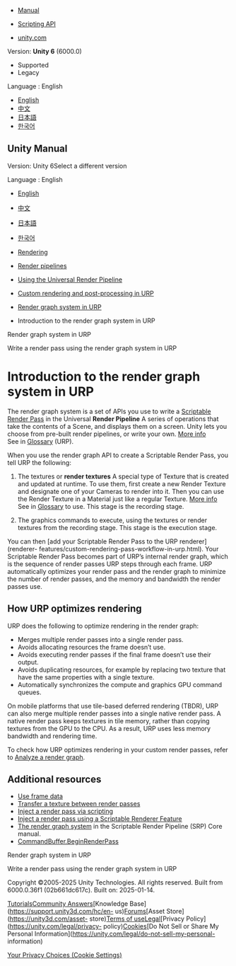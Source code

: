 [](https://docs.unity3d.com)

  * [Manual](../Manual/index.html)
  * [Scripting API](../ScriptReference/index.html)

  * [unity.com](https://unity.com/)

Version: **Unity 6** (6000.0)

  * Supported
  * Legacy

Language : English

  * [English](/Manual/urp/render-graph-introduction.html)
  * [中文](/cn/current/Manual/urp/render-graph-introduction.html)
  * [日本語](/ja/current/Manual/urp/render-graph-introduction.html)
  * [한국어](/kr/current/Manual/urp/render-graph-introduction.html)

[](https://docs.unity3d.com)

## Unity Manual

Version: Unity 6Select a different version

Language : English

  * [English](/Manual/urp/render-graph-introduction.html)
  * [中文](/cn/current/Manual/urp/render-graph-introduction.html)
  * [日本語](/ja/current/Manual/urp/render-graph-introduction.html)
  * [한국어](/kr/current/Manual/urp/render-graph-introduction.html)

  * [Rendering](../rendering-and-post-processing.html)
  * [Render pipelines](../render-pipelines.html)
  * [Using the Universal Render Pipeline](../universal-render-pipeline.html)
  * [Custom rendering and post-processing in URP](../urp/customizing-urp.html)
  * [Render graph system in URP](../urp/render-graph.html)
  * Introduction to the render graph system in URP

[](../urp/render-graph.html)

Render graph system in URP

[](../urp/render-graph-write-render-pass.html)

Write a render pass using the render graph system in URP

# Introduction to the render graph system in URP

The render graph system is a set of APIs you use to write a [Scriptable Render
Pass](renderer-features/intro-to-scriptable-render-passes.html) in the
Universal **Render Pipeline** A series of operations that take the contents of
a Scene, and displays them on a screen. Unity lets you choose from pre-built
render pipelines, or write your own. [More info](../render-pipelines.html)  
See in [Glossary](../Glossary.html#Renderpipeline) (URP).

When you use the render graph API to create a Scriptable Render Pass, you tell
URP the following:

  1. The textures or **render textures** A special type of Texture that is created and updated at runtime. To use them, first create a new Render Texture and designate one of your Cameras to render into it. Then you can use the Render Texture in a Material just like a regular Texture. [More info](../class-RenderTexture.html)  
See in [Glossary](../Glossary.html#RenderTexture) to use. This stage is the
recording stage.

  2. The graphics commands to execute, using the textures or render textures from the recording stage. This stage is the execution stage.

You can then [add your Scriptable Render Pass to the URP renderer](renderer-
features/custom-rendering-pass-workflow-in-urp.html). Your Scriptable Render
Pass becomes part of URP’s internal render graph, which is the sequence of
render passes URP steps through each frame. URP automatically optimizes your
render pass and the render graph to minimize the number of render passes, and
the memory and bandwidth the render passes use.

## How URP optimizes rendering

URP does the following to optimize rendering in the render graph:

  * Merges multiple render passes into a single render pass.
  * Avoids allocating resources the frame doesn’t use.
  * Avoids executing render passes if the final frame doesn’t use their output.
  * Avoids duplicating resources, for example by replacing two texture that have the same properties with a single texture.
  * Automatically synchronizes the compute and graphics GPU command queues.

On mobile platforms that use tile-based deferred rendering (TBDR), URP can
also merge multiple render passes into a single native render pass. A native
render pass keeps textures in tile memory, rather than copying textures from
the GPU to the CPU. As a result, URP uses less memory bandwidth and rendering
time.

To check how URP optimizes rendering in your custom render passes, refer to
[Analyze a render graph](render-graph-view.html).

## Additional resources

  * [Use frame data](accessing-frame-data.html)
  * [Transfer a texture between render passes](render-graph-pass-textures-between-passes.html)
  * [Inject a render pass via scripting](customize/inject-render-pass-via-script.html)
  * [Inject a render pass using a Scriptable Renderer Feature](renderer-features/scriptable-renderer-features/inject-a-pass-using-a-scriptable-renderer-feature.html)
  * [The render graph system](https://docs.unity3d.com/Packages/com.unity.render-pipelines.core@17.0/manual/render-graph-system.html) in the Scriptable Render Pipeline (SRP) Core manual.
  * [CommandBuffer.BeginRenderPass](https://docs.unity3d.com/2023.3/Documentation/ScriptReference/Rendering.CommandBuffer.BeginRenderPass.html)

[](../urp/render-graph.html)

Render graph system in URP

[](../urp/render-graph-write-render-pass.html)

Write a render pass using the render graph system in URP

Copyright ©2005-2025 Unity Technologies. All rights reserved. Built from
6000.0.36f1 (02b661dc617c). Built on: 2025-01-14.

[Tutorials](https://learn.unity.com/)[Community
Answers](https://answers.unity3d.com)[Knowledge
Base](https://support.unity3d.com/hc/en-
us)[Forums](https://forum.unity3d.com)[Asset Store](https://unity3d.com/asset-
store)[Terms of
use](https://docs.unity3d.com/Manual/TermsOfUse.html)[Legal](https://unity.com/legal)[Privacy
Policy](https://unity.com/legal/privacy-
policy)[Cookies](https://unity.com/legal/cookie-policy)[Do Not Sell or Share
My Personal Information](https://unity.com/legal/do-not-sell-my-personal-
information)

[Your Privacy Choices (Cookie Settings)](javascript:void\(0\);)

